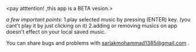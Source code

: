<pay atttention! ,this app is a BETA vesion.>

*a few important points*:
  1.play selected music by pressing (ENTER) key. (you cant't play it by just clicking on it)
  2.adding or removing musics on app doesn't effect on your local saved music.

You can share bugs and problems with sarlakmohammad1385@gmail.com .
